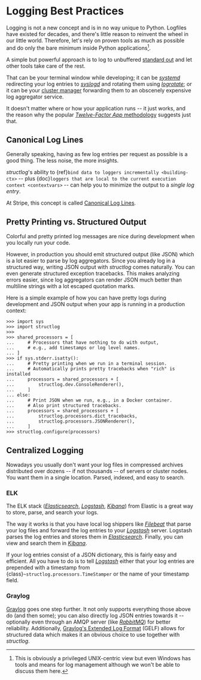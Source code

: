 # Logging Best Practices

Logging is not a new concept and is in no way unique to Python.
Logfiles have existed for decades, and there's little reason to reinvent the wheel in our little world.
Therefore, let's rely on proven tools as much as possible and do only the bare minimum inside Python applications[^unix].

A simple but powerful approach is to log to unbuffered [standard out](https://en.wikipedia.org/wiki/Standard_out#Standard_output_.28stdout.29
) and let other tools take care of the rest.

That can be your terminal window while developing; it can be [*systemd*](https://en.wikipedia.org/wiki/Systemd) redirecting your log entries to [*syslogd*](https://en.wikipedia.org/wiki/Syslogd) and rotating them using [*logrotate*](https://github.com/logrotate/logrotate); or it can be your [cluster manager](https://kubernetes.io/docs/concepts/cluster-administration/logging/) forwarding them to an obscenely expensive log aggregator service.

It doesn't matter where or how your application runs -- it just works, and the reason why the popular [*Twelve-Factor App* methodology](https://12factor.net/logs) suggests just that.

[^unix]: This is obviously a privileged UNIX-centric view but even Windows has tools and means for log management although we won't be able to discuss them here.


## Canonical Log Lines

Generally speaking, having as few log entries per request as possible is a good thing.
The less noise, the more insights.

*structlog*'s ability to {ref}`bind data to loggers incrementally <building-ctx>` -- plus {doc}`loggers that are local to the current execution context <contextvars>` -- can help you to minimize the output to a *single log entry*.

At Stripe, this concept is called [Canonical Log Lines](https://brandur.org/canonical-log-lines).


## Pretty Printing vs. Structured Output

Colorful and pretty printed log messages are nice during development when you locally run your code.

However, in production you should emit structured output (like JSON) which is a lot easier to parse by log aggregators.
Since you already log in a structured way, writing JSON output with *structlog* comes naturally.
You can even generate structured exception tracebacks.
This makes analyzing errors easier, since log aggregators can render JSON much better than multiline strings with a lot escaped quotation marks.

Here is a simple example of how you can have pretty logs during development and JSON output when your app is running in a production context:

```{doctest}
>>> import sys
>>> import structlog
>>>
>>> shared_processors = [
...     # Processors that have nothing to do with output,
...     # e.g., add timestamps or log level names.
... ]
>>> if sys.stderr.isatty():
...     # Pretty printing when we run in a terminal session.
...     # Automatically prints pretty tracebacks when "rich" is installed
...     processors = shared_processors + [
...         structlog.dev.ConsoleRenderer(),
...     ]
... else:
...     # Print JSON when we run, e.g., in a Docker container.
...     # Also print structured tracebacks.
...     processors = shared_processors + [
...         structlog.processors.dict_tracebacks,
...         structlog.processors.JSONRenderer(),
...     ]
>>> structlog.configure(processors)

```


## Centralized Logging

Nowadays you usually don't want your log files in compressed archives distributed over dozens -- if not thousands -- of servers or cluster nodes.
You want them in a single location.
Parsed, indexed, and easy to search.


### ELK

The ELK stack ([*Elasticsearch*], [*Logstash*], [*Kibana*]) from Elastic is a great way to store, parse, and search your logs.

The way it works is that you have local log shippers like [*Filebeat*] that parse your log files and forward the log entries to your [*Logstash*] server.
Logstash parses the log entries and stores them in [*Elasticsearch*].
Finally, you can view and search them in [*Kibana*].

If your log entries consist of a JSON dictionary, this is fairly easy and efficient.
All you have to do is to tell [*Logstash*] either that your log entries are prepended with a timestamp from {class}`~structlog.processors.TimeStamper` or the name of your timestamp field.


### Graylog

[Graylog](https://www.graylog.org/) goes one step further.
It not only supports everything those above do (and then some); you can also directly log JSON entries towards it -- optionally even through an AMQP server (like [*RabbitMQ*](https://www.rabbitmq.com/)) for better reliability.
Additionally, [Graylog's Extended Log Format](https://docs.graylog.org/docs/gelf) (GELF) allows for structured data which makes it an obvious choice to use together with *structlog*.


[*elasticsearch*]: https://www.elastic.co/elasticsearch
[*filebeat*]: https://github.com/elastic/beats/tree/master/filebeat
[*kibana*]: https://www.elastic.co/kibana
[*logstash*]: https://www.elastic.co/logstash
